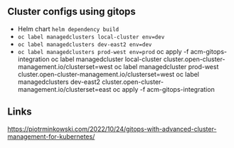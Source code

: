 ## Cluster configs using gitops
- Helm chart
  `helm dependency build`
- `oc label managedclusters local-cluster env=dev`
- `oc label managedclusters dev-east2 env=dev`
- `oc label managedclusters prod-west env=prod`
oc apply -f acm-gitops-integration
oc label managedcluster local-cluster cluster.open-cluster-management.io/clusterset=west
oc label managedcluster prod-west cluster.open-cluster-management.io/clusterset=west
oc label managedclusters dev-east2 cluster.open-cluster-management.io/clusterset=east
oc apply -f acm-gitops-integration
## Links
https://piotrminkowski.com/2022/10/24/gitops-with-advanced-cluster-management-for-kubernetes/


